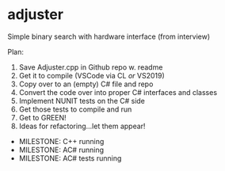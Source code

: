# adjuster
Simple binary search with hardware interface (from interview)

Plan:
1. Save Adjuster.cpp in Github repo w. readme
1. Get it to compile (VSCode via CL *or* VS2019)
1. Copy over to an (empty) C# file and repo
1. Convert the code over into proper C# interfaces and classes
1. Implement NUNIT tests on the C# side
1. Get those tests to compile and run
1. Get to GREEN!
1. Ideas for refactoring...let them appear!

- MILESTONE: C++ running
- MILESTONE: AC# running
- MILESTONE: AC# tests running
